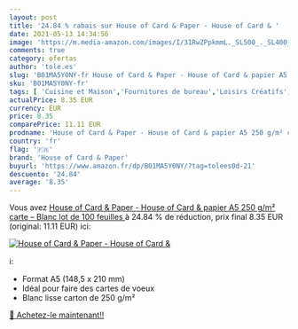```yaml
---
layout: post
title: '24.84 % rabais sur House of Card & Paper - House of Card & '
date: 2021-05-13 14:34:56
image: 'https://m.media-amazon.com/images/I/31RwZPpkmmL._SL500_._SL400_.jpg'
comments: true
category: ofertas
author: 'tole.es'
slug: 'B01MA5Y0NY-fr House of Card & Paper - House of Card & papier A5 250 g/m²...'
sku: 'B01MA5Y0NY-fr'
tags: [ 'Cuisine et Maison','Fournitures de bureau','Loisirs Créatifs','Papier','Papier Kraft','Papiers et papeterie','house of card & paper', ]
actualPrice: 8.35 EUR
currency: EUR
price: 8.35
comparePrice: 11.11 EUR
prodname: 'House of Card & Paper - House of Card & papier A5 250 g/m² carte – Blanc  lot de 100 feuilles '
country: 'fr'
flag: '🇫🇷'
brand: 'House of Card & Paper'
buyurl: 'https://www.amazon.fr/dp/B01MA5Y0NY/?tag=tolees0d-21'
descuento: '24.84'
average: '8.35'
---
```


Vous avez [House of Card & Paper - House of Card & papier A5 250 g/m² carte – Blanc  lot de 100 feuilles ](https://www.amazon.fr/dp/B01MA5Y0NY/?tag=tolees0d-21)  à  24.84 % de réduction, prix final  8.35 EUR (original: 11.11 EUR) ici:

[![House of Card & Paper - House of Card & ](https://m.media-amazon.com/images/I/31RwZPpkmmL._SL500_._SL400_.jpg)](https://www.amazon.fr/dp/B01MA5Y0NY/?tag=tolees0d-21)

ℹ️:

- Format A5 (148,5 x 210 mm)
- Idéal pour faire des cartes de voeux
- Blanc lisse carton de 250 g/m²

[🛒 Achetez-le maintenant!!](https://www.amazon.fr/dp/B01MA5Y0NY/?tag=tolees0d-21)

